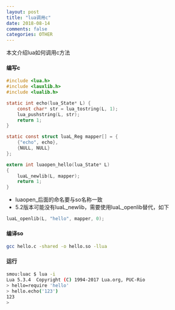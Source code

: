 ```yaml
---
layout: post
title: "lua调用c"
date: 2018-08-14
comments: false
categories: OTHER
---
```


本文介绍lua如何调用c方法

#### 编写c
```c
#include <lua.h>
#include <lauxlib.h>
#include <lualib.h>

static int echo(lua_State* L) {
    const char* str = lua_tostring(L, 1);
    lua_pushstring(L, str);
    return 1;
}

static const struct luaL_Reg mapper[] = {
    {"echo", echo},
    {NULL, NULL}
};

extern int luaopen_hello(lua_State* L)
{
    luaL_newlib(L, mapper);
    return 1;
}
```
* luaopen_后面的命名要与so名称一致
* 5.2版本可能没有luaL_newlib，需要使用luaL_openlib替代，如下

```c
luaL_openlib(L, "hello", mapper, 0);
```

#### 编译so

```bash
gcc hello.c -shared -o hello.so -llua
```

#### 运行

```bash
smou:luac $ lua -i
Lua 5.3.4  Copyright (C) 1994-2017 Lua.org, PUC-Rio
> hello=require 'hello'
> hello.echo('123')
123
>
```
